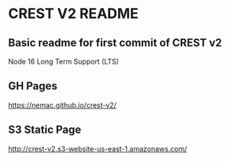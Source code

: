 # CREST V2 README

## Basic readme for first commit of CREST v2

Node 16 Long Term Support (LTS)

## GH Pages
https://nemac.github.io/crest-v2/

## S3 Static Page
http://crest-v2.s3-website-us-east-1.amazonaws.com/
